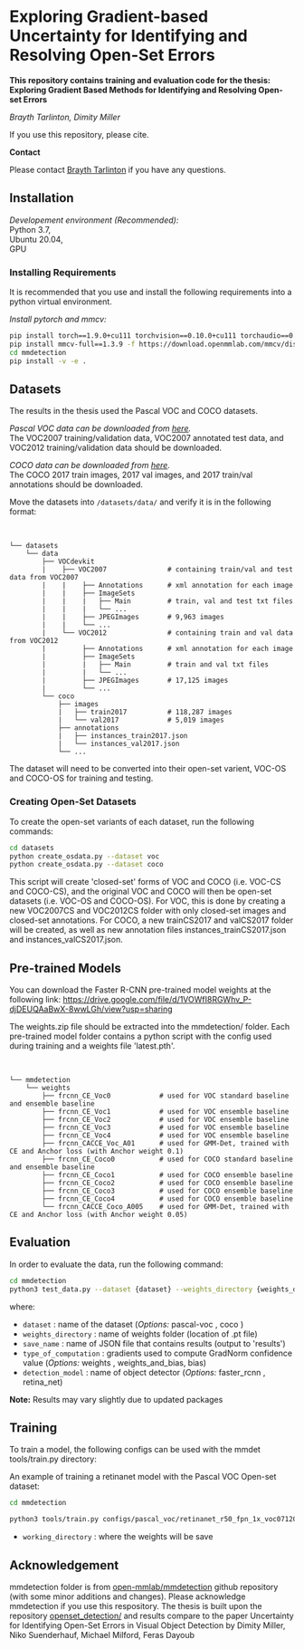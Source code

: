 # Exploring Gradient-based Uncertainty for Identifying and Resolving Open-Set Errors

**This repository contains training and evaluation code for the thesis:
Exploring Gradient Based Methods for Identifying and Resolving Open-set
Errors**

*Brayth Tarlinton, Dimity Miller*

If you use this repository, please cite. 

**Contact**

Please contact [Brayth Tarlinton](braytarlinton@gmail.com) if you have any questions.

## Installation
*Developement environment (Recommended):*
<br>   Python 3.7,
<br>   Ubuntu 20.04,
<br>   GPU

 
### Installing Requirements 
It is recommended that you use and install the following requirements into a python virtual environment.

*Install pytorch and mmcv:*

```bash
pip install torch==1.9.0+cu111 torchvision==0.10.0+cu111 torchaudio==0.9.0 -f https://download.pytorch.org/whl/torch_stable.html
pip install mmcv-full==1.3.9 -f https://download.openmmlab.com/mmcv/dist/cu111/torch1.9.0/index.html
cd mmdetection
pip install -v -e .

```

## Datasets
The results in the thesis used the Pascal VOC and COCO datasets.

*Pascal VOC data can be downloaded from [here](http://host.robots.ox.ac.uk/pascal/VOC/).*
<br>The VOC2007 training/validation data, VOC2007 annotated test data, and VOC2012 training/validation data should be downloaded.

*COCO data can be downloaded from [here](https://cocodataset.org/#download).*
<br>The COCO 2017 train images, 2017 val images, and 2017 train/val annotations should be downloaded.

Move the datasets into `/datasets/data/` and verify it is in the following format:

 <br>
 
    └── datasets
        └── data
            ├── VOCdevkit
            |    ├── VOC2007               # containing train/val and test data from VOC2007
            |    |    ├── Annotations      # xml annotation for each image
            |    |    ├── ImageSets
            |    |    |   ├── Main         # train, val and test txt files
            |    |    |   └── ... 
            |    |    ├── JPEGImages       # 9,963 images
            |    |    └── ...                 
            |    └── VOC2012               # containing train and val data from VOC2012
            |         ├── Annotations      # xml annotation for each image
            |         ├── ImageSets
            |         |   ├── Main         # train and val txt files
            |         |   └── ... 
            |         ├── JPEGImages       # 17,125 images
            |         └── ...     
            └── coco
                ├── images
                |   ├── train2017          # 118,287 images
                |   └── val2017            # 5,019 images
                ├── annotations
                |   ├── instances_train2017.json 
                |   └── instances_val2017.json
                └── ... 

The dataset will need to be converted into their open-set varient, VOC-OS and COCO-OS for training and testing.

### Creating Open-Set Datasets
To create the open-set variants of each dataset, run the following commands:

```bash
cd datasets
python create_osdata.py --dataset voc
python create_osdata.py --dataset coco
```

This script will create 'closed-set' forms of VOC and COCO (i.e. VOC-CS and COCO-CS), and the original VOC and COCO will then be open-set datasets (i.e. VOC-OS and COCO-OS). For VOC, this is done by creating a new VOC2007CS and VOC2012CS folder with only closed-set images and closed-set annotations. For COCO, a new trainCS2017 and valCS2017 folder will be created, as well as new annotation files instances_trainCS2017.json and instances_valCS2017.json.                

## Pre-trained Models
You can download the Faster R-CNN pre-trained model weights at the following link: https://drive.google.com/file/d/1VOWfI8RGWhv_P-djDEUQAaBwX-8wwLGh/view?usp=sharing

The weights.zip file should be extracted into the mmdetection/ folder. Each pre-trained model folder contains a python script with the config used during training and a weights file 'latest.pth'.

<br>
 
    └── mmdetection
        └── weights
            ├── frcnn_CE_Voc0            # used for VOC standard baseline and ensemble baseline
            ├── frcnn_CE_Voc1            # used for VOC ensemble baseline
            ├── frcnn_CE_Voc2            # used for VOC ensemble baseline
            ├── frcnn_CE_Voc3            # used for VOC ensemble baseline
            ├── frcnn_CE_Voc4            # used for VOC ensemble baseline
            ├── frcnn_CACCE_Voc_A01      # used for GMM-Det, trained with CE and Anchor loss (with Anchor weight 0.1)
            ├── frcnn_CE_Coco0           # used for COCO standard baseline and ensemble baseline
            ├── frcnn_CE_Coco1           # used for COCO ensemble baseline
            ├── frcnn_CE_Coco2           # used for COCO ensemble baseline
            ├── frcnn_CE_Coco3           # used for COCO ensemble baseline
            ├── frcnn_CE_Coco4           # used for COCO ensemble baseline
            └── frcnn_CACCE_Coco_A005    # used for GMM-Det, trained with CE and Anchor loss (with Anchor weight 0.05)

## Evaluation
In order to evaluate the data, run the following command:

```bash
cd mmdetection
python3 test_data.py --dataset {dataset} --weights_directory {weights_directory} --save_name {save_name} --GradNorm {type_of_computation} --model {detection_model}
```
where:
* `dataset` : name of the dataset (*Options:* pascal-voc , coco )
* `weights_directory` : name of weights folder (location of .pt file)
* `save_name` : name of JSON file that contains results (output to 'results')
* `type_of_computation` : gradients used to compute GradNorm confidence value (*Options:* weights , weights_and_bias, bias)
* `detection_model` : name of object detector (*Options:* faster_rcnn , retina_net)

**Note:** Results may vary slightly due to updated packages 

## Training 
To train a model, the following configs can be used with the mmdet tools/train.py directory:

An example of training a retinanet model with the Pascal VOC Open-set dataset:

```bash
cd mmdetection

python3 tools/train.py configs/pascal_voc/retinanet_r50_fpn_1x_voc0712OS.py --gpus 1 --work-dir {working_directory}

```
* `working_directory` : where the weights will be save 

## Acknowledgement
mmdetection folder is from [open-mmlab/mmdetection](https://github.com/open-mmlab/mmdetection) github repository (with some minor additions and changes). Please acknowledge mmdetection if you use this respository.
The thesis is built upon the repository [openset_detection/](https://github.com/dimitymiller/openset_detection/) and results compare to the paper Uncertainty for Identifying Open-Set Errors in Visual Object Detection
by Dimity Miller, Niko Suenderhauf, Michael Milford, Feras Dayoub
